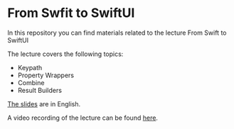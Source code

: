 # From Swfit to SwiftUI

In this repository you can find materials related to the lecture From Swift to SwiftUI

The lecture covers the following topics:

* Keypath
* Property Wrappers
* Combine
* Result Builders

[The slides](https://github.com/heitara/fromswifttoswiftui/blob/main/from%20swift%20to%20swiftui.pdf) are in English.

A video recording of the lecture can be found [here](http://youtube.com/).

